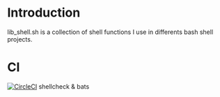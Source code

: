 # Introduction
lib_shell.sh is a collection of shell functions I use in differents bash shell projects.

# CI
[![CircleCI](https://dl.circleci.com/status-badge/img/circleci/PJuzGhtpJT1B6rC5YF9SLA/RD3EguHi6n1Hz4ZnXR7yD2/tree/main.svg?style=svg)](https://dl.circleci.com/status-badge/redirect/circleci/PJuzGhtpJT1B6rC5YF9SLA/RD3EguHi6n1Hz4ZnXR7yD2/tree/main) shellcheck & bats
